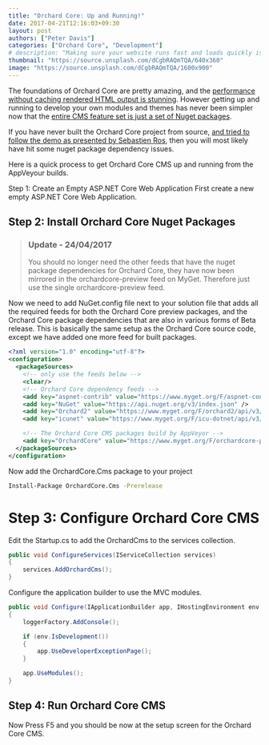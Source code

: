 ```yaml
---
title: "Orchard Core: Up and Running!"
date: 2017-04-21T12:16:03+09:30
layout: post
authors: ["Peter Davis"]
categories: ["Orchard Core", "Development"]
# description: "Making sure your website runs fast and loads quickly is a fundamental part of the web design and seo process."
thumbnail: "https://source.unsplash.com/dCgbRAQmTQA/640x360"
image: "https://source.unsplash.com/dCgbRAQmTQA/1600x900"
---
```


The foundations of Orchard Core are pretty amazing, and the [performance without caching rendered HTML output is stunning](https://www.youtube.com/watch?v=lSvtxQkaUq4). However getting up and running to develop your own modules and themes has never been simpler now that the [entire CMS feature set is just a set of Nuget packages](https://www.youtube.com/watch?v=WCmfa1gHsQo&t=374s).

If you have never built the Orchard Core project from source, [and tried to follow the demo as presented by Sebastien Ros](https://www.youtube.com/watch?v=WCmfa1gHsQo&t=374s), then you will most likely have hit some nuget package dependency issues.

Here is a quick process to get Orchard Core CMS up and running from the AppVeyour builds.

Step 1: Create an Empty ASP.NET Core Web Application
First create a new empty ASP.NET Core Web Application.


## Step 2: Install Orchard Core Nuget Packages

> ### Update - 24/04/2017
>
> You should no longer need the other feeds that have the nuget package dependencies for Orchard Core, they have now been mirrored in the orchardcore-preview feed on MyGet. Therefore just use the single orchardcore-preview feed.

Now we need to add NuGet.config file next to your solution file that adds all the required feeds for both the Orchard Core preview packages, and the Orchard Core package dependencies that are also in various forms of Beta release. This is basically the same setup as the Orchard Core source code, except we have added one more feed for built packages.

```xml
<?xml version="1.0" encoding="utf-8"?>
<configuration>
  <packageSources>
    <!-- only use the feeds below -->
    <clear/>
    <!-- Orchard Core dependency feeds -->
    <add key="aspnet-contrib" value="https://www.myget.org/F/aspnet-contrib/api/v3/index.json" />
    <add key="NuGet" value="https://api.nuget.org/v3/index.json" />
    <add key="Orchard2" value="https://www.myget.org/F/orchard2/api/v3/index.json" />
    <add key="icunet" value="https://www.myget.org/F/icu-dotnet/api/v3/index.json" />

    <!-- The Orchard Core CMS packages build by AppVeyor -->
    <add key="OrchardCore" value="https://www.myget.org/F/orchardcore-preview/api/v3/index.json" />
  </packageSources>
</configuration>
```
Now add the OrchardCore.Cms package to your project

```bash
Install-Package OrchardCore.Cms -Prerelease
```

# Step 3: Configure Orchard Core CMS

Edit the Startup.cs to add the OrchardCms to the services collection.
```c#
public void ConfigureServices(IServiceCollection services)
{
    services.AddOrchardCms();
}
```

Configure the application builder to use the MVC modules.

```c#
public void Configure(IApplicationBuilder app, IHostingEnvironment env, ILoggerFactory loggerFactory)
{
    loggerFactory.AddConsole();

    if (env.IsDevelopment())
    {
        app.UseDeveloperExceptionPage();
    }

    app.UseModules();
}
```

## Step 4: Run Orchard Core CMS
Now Press F5 and you should be now at the setup screen for the Orchard Core CMS.
